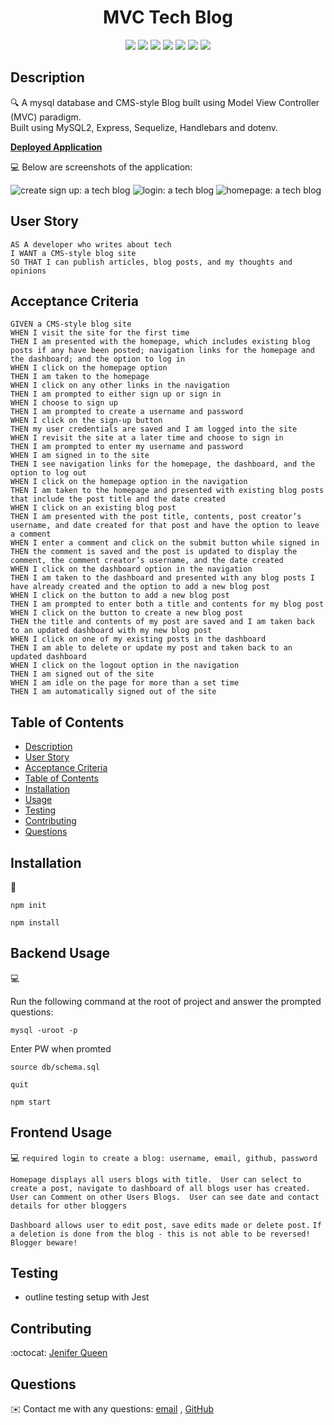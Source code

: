 <h1 align="center">MVC Tech Blog</h1>
  
<p align="center">
    <img src="https://img.shields.io/badge/javascript-yellow" />
    <img src="https://img.shields.io/badge/express-orange" />
    <img src="https://img.shields.io/badge/sequelize-blue"  />
    <img src="https://img.shields.io/badge/handlebars-red"  />
    <img src="https://img.shields.io/badge/mySQL-blue"  />
    <img src="https://img.shields.io/badge/dotenv-green" />
    <img src="https://img.shields.io/badge/license-MIT-purple.svg" />
</p>
   
## Description

🔍 A mysql database and CMS-style Blog built using Model View Controller (MVC) paradigm. 
  <br>Built using MySQL2, Express, Sequelize, Handlebars and dotenv.

**[Deployed Application](https://_)**
  
💻 Below are screenshots of the application:
  
![create sign up: a tech blog](./public/stylesheets/images/create_acct.png)
![login: a tech blog](./public/stylesheets/images/login.png)
![homepage: a tech blog](./public/stylesheets/images/homepage.png)

## User Story

```
AS A developer who writes about tech
I WANT a CMS-style blog site
SO THAT I can publish articles, blog posts, and my thoughts and opinions
```

## Acceptance Criteria

```
GIVEN a CMS-style blog site
WHEN I visit the site for the first time
THEN I am presented with the homepage, which includes existing blog posts if any have been posted; navigation links for the homepage and the dashboard; and the option to log in
WHEN I click on the homepage option
THEN I am taken to the homepage
WHEN I click on any other links in the navigation
THEN I am prompted to either sign up or sign in
WHEN I choose to sign up
THEN I am prompted to create a username and password
WHEN I click on the sign-up button
THEN my user credentials are saved and I am logged into the site
WHEN I revisit the site at a later time and choose to sign in
THEN I am prompted to enter my username and password
WHEN I am signed in to the site
THEN I see navigation links for the homepage, the dashboard, and the option to log out
WHEN I click on the homepage option in the navigation
THEN I am taken to the homepage and presented with existing blog posts that include the post title and the date created
WHEN I click on an existing blog post
THEN I am presented with the post title, contents, post creator’s username, and date created for that post and have the option to leave a comment
WHEN I enter a comment and click on the submit button while signed in
THEN the comment is saved and the post is updated to display the comment, the comment creator’s username, and the date created
WHEN I click on the dashboard option in the navigation
THEN I am taken to the dashboard and presented with any blog posts I have already created and the option to add a new blog post
WHEN I click on the button to add a new blog post
THEN I am prompted to enter both a title and contents for my blog post
WHEN I click on the button to create a new blog post
THEN the title and contents of my post are saved and I am taken back to an updated dashboard with my new blog post
WHEN I click on one of my existing posts in the dashboard
THEN I am able to delete or update my post and taken back to an updated dashboard
WHEN I click on the logout option in the navigation
THEN I am signed out of the site
WHEN I am idle on the page for more than a set time
THEN I am automatically signed out of the site 
```
   
## Table of Contents
- [Description](#description)
- [User Story](#user-story)
- [Acceptance Criteria](#acceptance-criteria)
- [Table of Contents](#table-of-contents)
- [Installation](#installation)
- [Usage](#usage)
- [Testing](#testing)
- [Contributing](#contributing)
- [Questions](#questions)

## Installation
💾   
  
`npm init`

`npm install`
  
## Backend Usage
💻   
  
Run the following command at the root of  project and answer the prompted questions:

`mysql -uroot -p`

Enter PW when promted

`source db/schema.sql`

`quit`

`npm start`

## Frontend Usage
💻 
`required login to create a blog: username, email, github, password`

`Homepage displays all users blogs with title.  User can select to create a post, navigate to dashboard of all blogs user has created.  User can Comment on other Users Blogs.  User can see date and contact details for other bloggers  `

`Dashboard allows user to edit post, save edits made or delete post.`
`If a deletion is done from the blog - this is not able to be reversed! Blogger beware!`

## Testing
* outline testing setup with Jest

## Contributing
:octocat: [Jenifer Queen](https://github.com/queen-stack)

## Questions
✉️ Contact me with any questions: [email](mailto:jenf_queen@yahoo.com) , [GitHub](https://github.com/queen-stack)<br/>

